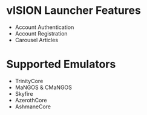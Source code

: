 # vISION Launcher Features
- Account Authentication
- Account Registration
- Carousel Articles

# Supported Emulators
- TrinityCore
- MaNGOS & CMaNGOS
- Skyfire
- AzerothCore
- AshmaneCore
